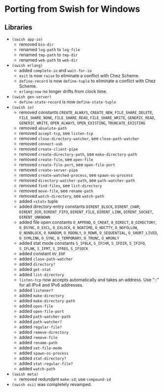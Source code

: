 # Porting from Swish for Windows

## Libraries

* `(swish app-io)`
  - removed `bin-dir`
  - renamed `log-path` to `log-file`
  - renamed `tmp-path` to `tmp-dir`
  - renamed `web-path` to `web-dir`
* `(swish erlang)`
  - added `complete-io` and `wait-for-io`
  - `exit` is now `raise` to eliminate a conflict with Chez Scheme.
  - `define-record` is now `define-tuple` to eliminate a conflict with
    Chez Scheme.
  - `erlang:now` no longer drifts from clock time.
* `(swish gen-server)`
  - `define-state-record` is now `define-state-tuple`
* `(swish io)`
  - removed constants `CREATE_ALWAYS`, `CREATE_NEW`,
    `FILE_SHARE_DELETE`, `FILE_SHARE_NONE`, `FILE_SHARE_READ`,
    `FILE_SHARE_WRITE`, `GENERIC_READ`, `GENERIC_WRITE`,
    `OPEN_ALWAYS`, `OPEN_EXISTING`, `TRUNCATE_EXISTING`
  - removed `absolute-path`
  - removed `accept-tcp`, see `listen-tcp`
  - removed `close-directory-watcher`, see `close-path-watcher`
  - removed `connect-usb`
  - removed `create-client-pipe`
  - removed `create-directory-path`, see `make-directory-path`
  - removed `create-file`, see `open-file`
  - removed `create-file-port`, see `open-file-port`
  - removed `create-server-pipe`
  - removed `create-watched-process`, see `spawn-os-process`
  - removed `directory-watcher-path`, see `path-watcher-path`
  - removed `find-files`, see `list-directory`
  - removed `move-file`, see `rename-path`
  - removed `watch-directory`, see `watch-path`
  - added `<stat>` tuple
  - added directory-entry constants `DIRENT_BLOCK`, `DIRENT_CHAR`,
    `DIRENT_DIR`, `DIRENT_FIFO`, `DIRENT_FILE`, `DIRENT_LINK`,
    `DIRENT_SOCKET`, `DIRENT_UNKNOWN`
  - added file open constants `O_APPEND`, `O_CREAT`, `O_DIRECT`,
    `O_DIRECTORY`, `O_DSYNC`, `O_EXCL`, `O_EXLOCK`, `O_NOATIME`,
    `O_NOCTTY`, `O_NOFOLLOW`, `O_NONBLOCK`, `O_RANDOM`, `O_RDONLY`,
    `O_RDWR`, `O_SEQUENTIAL`, `O_SHORT_LIVED`, `O_SYMLINK`, `O_SYNC`,
    `O_TEMPORARY`, `O_TRUNC`, `O_WRONLY`
  - added stat mode constants `S_IFBLK`, `S_IFCHR`, `S_IFDIR`,
    `S_IFIFO`, `S_IFLNK`, `S_IFMT`, `S_IFREG`, `S_IFSOCK`
  - added constant `UV_EOF`
  - added `close-path-watcher`
  - added `directory?`
  - added `get-stat`
  - added `list-directory`
  - `listen-tcp` now accepts automatically and takes an address. Use "::" for all IPv4 and IPv6 addresses.
  - added `listener?`
  - added `make-directory`
  - added `make-directory-path`
  - added `open-file`
  - added `open-file-port`
  - added `path-watcher-path`
  - added `path-watcher?`
  - added `regular-file?`
  - added `remove-directory`
  - added `remove-file`
  - added `rename-path`
  - added `set-file-mode`
  - added `spawn-os-process`
  - added `stat-directory?`
  - added `stat-regular-file?`
  - added `watch-path`
* `(swish meta)`
  - removed redundant `make-id`; use `compound-id`
* `(swish osi)` was completely revamped.
